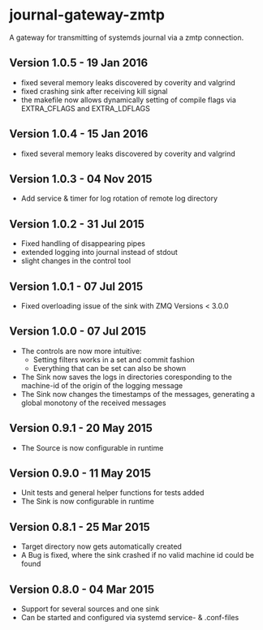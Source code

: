 journal-gateway-zmtp
====================

A gateway for transmitting of systemds journal via a zmtp connection.

Version 1.0.5 - 19 Jan 2016
---------------------------
* fixed several memory leaks discovered by coverity and valgrind
* fixed crashing sink after receiving kill signal
* the makefile now allows dynamically setting of compile flags via
  EXTRA_CFLAGS and EXTRA_LDFLAGS

Version 1.0.4 - 15 Jan 2016
---------------------------
* fixed several memory leaks discovered by coverity and valgrind

Version 1.0.3 - 04 Nov 2015
---------------------------
* Add service & timer for log rotation of remote log directory

Version 1.0.2 - 31 Jul 2015
---------------------------

* Fixed handling of disappearing pipes
* extended logging into journal instead of stdout
* slight changes in the control tool

Version 1.0.1 - 07 Jul 2015
---------------------------

* Fixed overloading issue of the sink with ZMQ Versions < 3.0.0

Version 1.0.0 - 07 Jul 2015
---------------------------

* The controls are now more intuitive:
    * Setting filters works in a set and commit fashion
    * Everything that can be set can also be shown
* The Sink now saves the logs in directories coresponding to the machine-id of the origin of the logging message
* The Sink now changes the timestamps of the messages, generating a global monotony of the received messages

Version 0.9.1 - 20 May 2015
---------------------------

* The Source is now configurable in runtime

Version 0.9.0 - 11 May 2015
---------------------------

* Unit tests and general helper functions for tests added
* The Sink is now configurable in runtime

Version 0.8.1 - 25 Mar 2015
---------------------------

* Target directory now gets automatically created
* A Bug is fixed, where the sink crashed if no valid machine id could be found

Version 0.8.0 - 04 Mar 2015
---------------------------

* Support for several sources and one sink
* Can be started and configured via systemd service- & .conf-files
